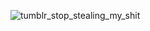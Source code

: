 <!--### Hi there 👋 -->

![tumblr_stop_stealing_my_shit](https://user-images.githubusercontent.com/58654842/146656940-d55c5f72-d71b-400f-af37-1683601f04dd.gif)


<!--
**GandalfTea/GandalfTea** is a ✨ _special_ ✨ repository because its `README.md` (this file) appears on your GitHub profile.

Here are some ideas to get you started:

- 🔭 I’m currently working on ...
- 🌱 I’m currently learning ...
- 👯 I’m looking to collaborate on ...
- 🤔 I’m looking for help with ...
- 💬 Ask me about ...
- 📫 How to reach me: ...
- 😄 Pronouns: ...
- ⚡ Fun fact: ...
-->
